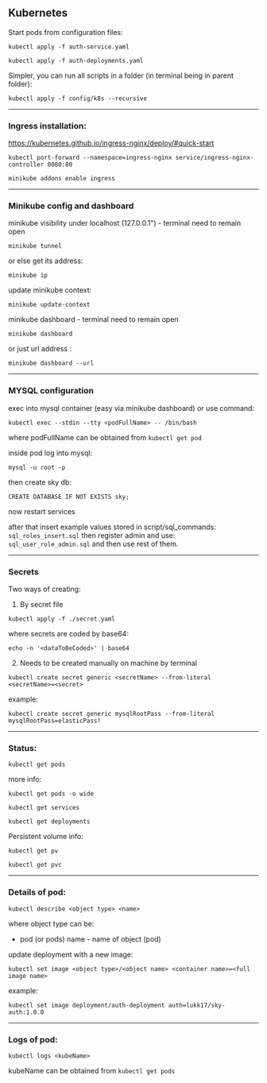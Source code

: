 ## Kubernetes

Start pods from configuration files:

```
kubectl apply -f auth-service.yaml
```
```
kubectl apply -f auth-deployments.yaml
```
Simpler, you can run all scripts in a folder (in terminal being in parent folder):
```
kubectl apply -f config/k8s --recursive
```

-------------
### Ingress installation:

https://kubernetes.github.io/ingress-nginx/deploy/#quick-start
```
kubectl port-forward --namespace=ingress-nginx service/ingress-nginx-controller 8080:80
```
```
minikube addons enable ingress
```

-------------
### Minikube config and dashboard

minikube visibility under localhost (127.0.0.1") - terminal need to remain open
```
minikube tunnel
```
or else get its address:
```
minikube ip
```
update minikube context:
```
minikube update-context
```

minikube dashboard - terminal need to remain open
```
minikube dashboard
```
or just url address :
```
minikube dashboard --url
```
-------------
### MYSQL configuration
exec into mysql container (easy via minikube dashboard)
or use command:
```
kubectl exec --stdin --tty <podFullName> -- /bin/bash
```
where podFullName can be obtained from `kubectl get pod`

inside pod log into mysql:
```
mysql -u root -p
```
then create sky db:
```
CREATE DATABASE IF NOT EXISTS sky;
```
now restart services

after that insert example values stored in script/sql_commands:
`sql_roles_insert.sql`
then register admin and use:
`sql_user_role_admin.sql`
and then use rest of them.

-------------
### Secrets  

Two ways of creating:
1. By secret file

```
kubectl apply -f ./secret.yaml
```
where secrets are coded by base64:
```
echo -n '<dataToBeCoded>' | base64
```

2. Needs to be created manually on machine by terminal

```
kubectl create secret generic <secretName> --from-literal <secretName>=<secret>
```
example:
```
kubectl create secret generic mysqlRootPass --from-literal mysqlRootPass=elasticPass!
```

-------------
### Status:
```
kubectl get pods
```
more info:
```
kubectl get pods -o wide
```

```
kubectl get services
```
```
kubectl get deployments
```

Persistent volume info:
```
kubectl get pv
```
```
kubectl get pvc
```
-------------
###  Details of pod:
```
kubectl describe <object type> <name>
```
where object type can be:
* pod (or pods)
  name - name of object (pod)

update deployment with a new image:
```
kubectl set image <object type>/<object name> <container name>=<full image name>
```
example:
```
kubectl set image deployment/auth-deployment auth=lukk17/sky-auth:1.0.0
```
-------------
###  Logs of pod:
```
kubectl logs <kubeName>
```
kubeName can be obtained from `kubectl get pods`